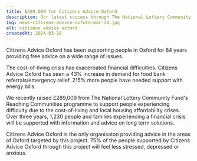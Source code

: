 ```yaml
---
title: £289,009 for Citizens Advice Oxford
description: Our latest success through The National Lottery Community Fund's Reaching Communities programme will support people in Oxford struggling with the cost-of-living crisis.
img: news-citizens-advice-oxford-mar-24.jpg
alt: citizens advice oxford
createdAt: 2024-03-28
---
```


Citizens Advice Oxford has been supporting people in Oxford for 84 years providing free advice on a wide range of issues. 

The cost-of-living crisis has exacerbated financial difficulties. Citizens Advice Oxford has seen a 43% increase in demand for food bank referrals/emergency relief. 215% more people have needed support with energy bills. 

We recently raised £289,009 from The National Lottery Community Fund's Reaching Communities programme to support people experiencing difficulty due to the cost-of-living and local housing affordability crises. Over three years, 1,230 people and families experiencing a financial crisis will be supported with information and advice on long term solutions. 

Citizens Advice Oxford is the only organisaton providing advice in the areas of Oxford targeted by this project. 75% of the people supported by Citizens Advice Oxford through this project will feel less stressed, depressed or anxious.